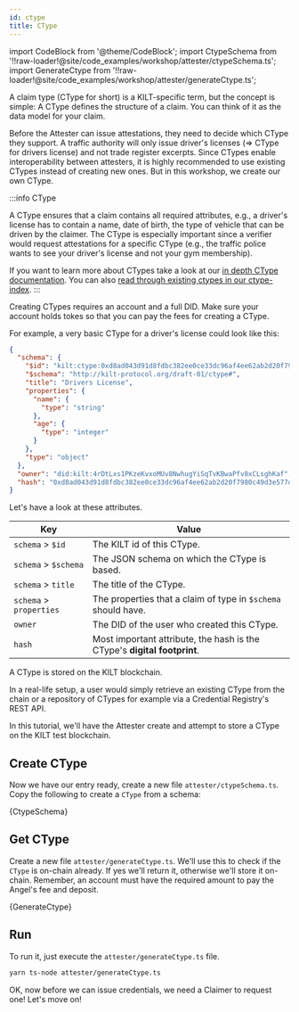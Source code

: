 ```yaml
---
id: ctype
title: CType
---
```


import CodeBlock from '@theme/CodeBlock';
import CtypeSchema from '!!raw-loader!@site/code_examples/workshop/attester/ctypeSchema.ts';
import GenerateCtype from '!!raw-loader!@site/code_examples/workshop/attester/generateCtype.ts';

A claim type (CType for short) is a KILT-specific term, but the concept is simple:
A CType defines the structure of a claim.
You can think of it as the data model for your claim.


Before the <span className="label-role attester">Attester</span> can issue attestations, they need to decide which CType they support.
A traffic authority will only issue driver's licenses (=> CType for drivers license) and not trade register excerpts.
Since CTypes enable interoperability between attesters, it is highly recommended to use existing CTypes instead of creating new ones.
But in this workshop, we create our own CType.

:::info CType

A CType ensures that a claim contains all required attributes, e.g., a driver's license has to contain a name, date of birth, the type of vehicle that can be driven by the claimer.
The CType is especially important since a verifier would request attestations for a specific CType (e.g., the traffic police wants to see your driver's license and not your gym membership).

If you want to learn more about CTypes take a look at our [in depth CType documentation](/docs/concepts/credentials/ctypes).
You can also [read through existing ctypes in our ctype-index](https://github.com/KILTprotocol/ctype-index).
:::

Creating CTypes requires an account and a full DID.
Make sure your account holds tokes so that you can pay the fees for creating a CType.

For example, a very basic CType for a driver's license could look like this:

```json
{
  "schema": {
    "$id": "kilt:ctype:0xd8ad043d91d8fdbc382ee0ce33dc96af4ee62ab2d20f7980c49d3e577d80e5f5",
    "$schema": "http://kilt-protocol.org/draft-01/ctype#",
    "title": "Drivers License",
    "properties": {
      "name": {
        "type": "string"
      },
      "age": {
        "type": "integer"
      }
    },
    "type": "object"
  },
  "owner": "did:kilt:4rDtLxs1PKzeKvxoMUv8NwhugYiSqTvKBwaPfv8xCLsghKaf",
  "hash": "0xd8ad043d91d8fdbc382ee0ce33dc96af4ee62ab2d20f7980c49d3e577d80e5f5"
}
```

Let's have a look at these attributes.

| Key                     | Value                                                                    |
| ----------------------- | ------------------------------------------------------------------------ |
| `schema` > `$id`        | The KILT id of this CType.                                               |
| `schema` > `$schema`    | The JSON schema on which the CType is based.                             |
| `schema` > `title`      | The title of the CType.                                                  |
| `schema` > `properties` | The properties that a claim of type in `$schema` should have.            |
| `owner`                 | The DID of the user who created this CType.                              |
| `hash`                  | Most important attribute, the hash is the CType's **digital footprint**. |

A CType is stored on the KILT blockchain.

In a real-life setup, a user would simply retrieve an existing CType from the chain or a repository of CTypes for example via a Credential Registry's REST API.

In this tutorial, we'll have the <span className="label-role attester">Attester</span> create and attempt to store a CType on the KILT test blockchain.

## Create CType

Now we have our entry ready, create a new file `attester/ctypeSchema.ts`.
Copy the following to create a `CType` from a schema:

<CodeBlock title="attester/ctypeSchema.ts" className="language-js">
  {CtypeSchema}
</CodeBlock>

## Get CType

Create a new file `attester/generateCtype.ts`.
We'll use this to check if the `CType` is on-chain already.
If yes we'll return it, otherwise we'll store it on-chain.
Remember, an account must have the required amount to pay the Angel's fee and deposit.

<CodeBlock title="attester/generateCtype.ts" className="language-js">
  {GenerateCtype}
</CodeBlock>

## Run

To run it, just execute the `attester/generateCtype.ts` file.

```bash
yarn ts-node attester/generateCtype.ts
```

OK, now before we can issue credentials, we need a <span className="label-role claimer">Claimer</span> to request one! Let's move on!
